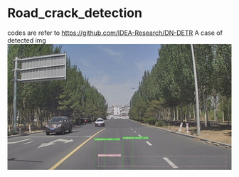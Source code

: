# Road_crack_detection
codes are refer to https://github.com/IDEA-Research/DN-DETR
A case of detected img
![lizi](https://github.com/heartinsharp/Road_crack_detection/blob/main/results/19799-out_ori.jpg)
